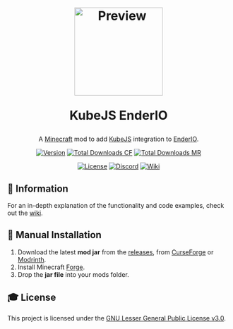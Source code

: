 <h1 align="center">
    <a href="https://github.com/AlmostReliable/kubejs-enderio"><img src=https://i.imgur.com/b53y4YI.png" alt="Preview" width=200></a>
    <p>KubeJS EnderIO</p>
</h1>

<div align="center">

A [Minecraft] mod to add [KubeJS] integration to [EnderIO].

[![Version][version_badge]][version_link]
[![Total Downloads CF][total_downloads_cf_badge]][curseforge]
[![Total Downloads MR][total_downloads_mr_badge]][modrinth]

[![License][license_badge]][license]
[![Discord][discord_badge]][discord]
[![Wiki][wiki_badge]][wiki]

</div>

## **📖 Information**
For an in-depth explanation of the functionality and code examples, check out the [wiki].

## **🔧 Manual Installation**
1. Download the latest **mod jar** from the [releases], from [CurseForge] or [Modrinth].
2. Install Minecraft [Forge].
3. Drop the **jar file** into your mods folder.

## **🎓 License**
This project is licensed under the [GNU Lesser General Public License v3.0][license].

<!-- Badges -->
[workflow_status_badge]: https://img.shields.io/github/actions/workflow/status/AlmostReliable/kubejs-enderio/build.yml?branch=1.20.1-forge&style=for-the-badge
[workflow_status_link]: https://github.com/AlmostReliable/kubejs-enderio/actions
[license_badge]: https://img.shields.io/github/license/AlmostReliable/kubejs-enderio?style=for-the-badge
[version_badge]: https://img.shields.io/badge/dynamic/json?color=0078FF&label=release&style=for-the-badge&query=name&url=https://api.razonyang.com/v1/github/tag/AlmostReliable/kubejs-enderio%3Fprefix=v1.20.1-
[version_link]: https://github.com/AlmostReliable/kubejs-enderio/releases/latest
[total_downloads_cf_badge]: https://img.shields.io/badge/dynamic/json?color=e04e14&label=CurseForge&style=for-the-badge&query=downloads.total&url=https%3A%2F%2Fapi.cfwidget.com%2F910379&logo=curseforge
[total_downloads_mr_badge]: https://img.shields.io/modrinth/dt/BotkzaBk?color=5da545&label=Modrinth&style=for-the-badge&logo=modrinth
[discord_badge]: https://img.shields.io/discord/917251858974789693?color=5865f2&label=Discord&logo=discord&style=for-the-badge
[wiki_badge]: https://img.shields.io/badge/Read%20the-Wiki-ba00ff?style=for-the-badge

<!-- Links -->
[minecraft]: https://www.minecraft.net/
[kubejs]: https://github.com/KubeJS-Mods/KubeJS
[enderio]: https://github.com/Team-EnderIO/EnderIO
[discord]: https://discord.com/invite/ThFnwZCyYY
[wiki]: https://github.com/AlmostReliable/kubejs-enderio/wiki
[curseforge]: https://www.curseforge.com/minecraft/mc-mods/kubejs-enderio
[modrinth]: https://modrinth.com/mod/kubejs-enderio
[releases]: https://github.com/AlmostReliable/kubejs-enderio/releases
[forge]: http://files.minecraftforge.net/
[license]: LICENSE
